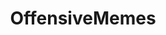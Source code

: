 ---
title: OffensiveMemes
crosslinks:
- ConcentratedMemes
- Nerf
- amazingdesign
- SwordOrSheath
- dankmemes
- nomorals
- Feminism
- REEEEEEEEEE
---